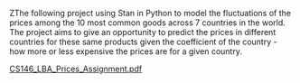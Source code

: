 ZThe following project using Stan in Python to model the fluctuations of the prices among the 10 most common goods across 7 countries in the world. The project aims to give an opportunity to predict the prices in different countries for these same products given the coefficient of the country - how more or less expensive the prices are for a given country.


[CS146_LBA_Prices_Assignment.pdf](https://github.com/milstetsenko/goods_prices_modeling/files/6912936/CS146_LBA_Prices_Assignment.pdf)
